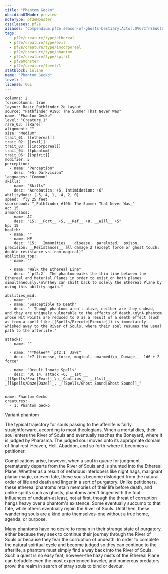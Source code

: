 ```yaml
---
title: "Phantom Gecko"
obsidianUIMode: preview
noteType: pf2eMonster
cssClasses: pf2e
aliases: "Compendium.pf2e.season-of-ghosts-bestiary.Actor.OV671fn8SuClbJip" 
tags:
  - pf2e/creature/type/ethereal
  - pf2e/creature/type/evil
  - pf2e/creature/type/incorporeal
  - pf2e/creature/type/phantom
  - pf2e/creature/type/spirit
  - pf2eMonster
  - pf2e/creature/level/1
statblock: inline
name: "Phantom Gecko"
level: 1
license: OGL
---
```


```statblock
columns: 2
forcecolumns: true
layout: Basic Pathfinder 2e Layout
source: "Pathfinder #196: The Summer That Never Was"
name: "Phantom Gecko"
level: "Creature 1"
rare_03: [[Rare]]
alignment: ""
size: "Medium"
trait_01: [[ethereal]]
trait_02: [[evil]]
trait_03: [[incorporeal]]
trait_04: [[phantom]]
trait_05: [[spirit]]
modifier: 5
perception:
  - name: "Perception"
    desc: "+5; Darkvision"
languages: "Common"
skills:
  - name: "Skills"
    desc: "Acrobatics: +6, Intimidation: +6"
abilityMods: [-5, 4, 1, -4, 2, 0]
speed:  fly 25 feet
sourcebook: "_Pathfinder #196: The Summer That Never Was_"
ac: 15
armorclass:
  - name: AC
    desc: "15; __Fort__ +5, __Ref__ +8, __Will__ +5"
hp: 15
health:
  - name: ""
  - name: HP
    desc: "15; __Immunities__  disease,  paralyzed,  poison,  precision; __Resistances__ all damage 2 (except force or ghost touch; double resistance vs. non-magical)"
abilities_top:
  - name: ""

  - name: "Walk the Ethereal Line"
    desc: "`pf2:2`  The phantom walks the thin line between the Ethereal and Material Planes in order to exist on both planes simultaneously.\n\nThey can shift back to solely the Ethereal Plane by using this ability again."

abilities_mid:
  - name: ""
  - name: "Susceptible to Death"
    desc: "  Though phantoms aren't alive, neither are they undead, and they are uniquely vulnerable to the effects of death.\n\nA phantom whose Hit Points are reduced to 0 as a result of a death effect (such as from a spell like [[Spells/Execute|Execute]]) is immediately whisked away to the River of Souls, where their soul resumes the usual path to the afterlife."

attacks:
  - name: ""

  - name: "**Melee** `pf2:1` Jaws"
    desc: "+7 (finesse, force, magical, unarmed)\n__Damage__  1d6 + 2 force"

  - name: "Occult Innate Spells"
    desc: "DC 14, attack +6; __1st __  _[[Spells/Fear|Fear]]_\n__Cantrips__  __(1st)__ _[[Spells/Daze|Daze]]_, _[[Spells/Ghost Sound|Ghost Sound]]_"
 
```

```encounter-table
name: Phantom Gecko
creatures:
  - 1: Phantom Gecko
```


Variant phantom

The typical trajectory for souls passing to the afterlife is fairly straightforward, according to most theologians. When a mortal dies, their soul enters the River of Souls and eventually reaches the Boneyard, where it is judged by Pharasma. The judged soul moves onto its appropriate domain of final rest-Heaven, Hell, Abaddon, and so forth-where it becomes a petitioner.

Complications arise, however, when a soul in queue for judgment prematurely departs from the River of Souls and is shunted into the Ethereal Plane. Whether as a result of nefarious interlopers like night hags, malignant planar magic, or even fate, these souls become dislodged from the natural order of life and death and linger in a sort of purgatory. Unlike petitioners, these ethereal phantoms retain memories of their life before death, and unlike spirits such as ghosts, phantoms aren't tinged with the foul influences of undeath-at least, not at first, though the threat of corruption hangs heavy over a phantom's existence. Some eventually succumb to that fate, while others eventually rejoin the River of Souls. Until then, these wandering souls are a kind unto themselves-one without a true home, agenda, or purpose.

Many phantoms have no desire to remain in their strange state of purgatory, either because they seek to continue their journey through the River of Souls or because they fear the corruption of undeath. In order to complete the natural spiritual cycle and become judged so they can continue to the afterlife, a phantom must simply find a way back into the River of Souls. Such a quest is no easy feat, however-the hazy mists of the Ethereal Plane can befuddle even the most experienced traveler, and numerous predators prowl the realm in search of stray souls to bind or devour.
